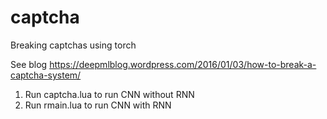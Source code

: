 # captcha
Breaking captchas using torch

See blog  https://deepmlblog.wordpress.com/2016/01/03/how-to-break-a-captcha-system/

1. Run captcha.lua to run CNN without RNN
2. Run rmain.lua to run CNN with RNN
